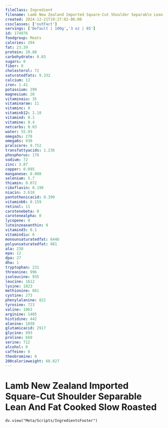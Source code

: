 ```yaml
---
fileClass: Ingredient
filename: Lamb New Zealand Imported Square-Cut Shoulder Separable Lean And Fat Cooked Slow Roasted
created: 2024-12-21T19:27:02-06:00
cssclasses: ['nutFact']
servings: ['Default | 100g','3 oz | 85']
id: 174876
foodgroup: Meats
calories: 294
fat: 23.39
protein: 20.88
carbohydrate: 0.03
sugars: 0
fiber: 0
cholesterol: 72
saturatedfats: 9.332
calcium: 12
iron: 1.41
potassium: 299
magnesium: 20
vitaminaiu: 35
vitaminarae: 11
vitaminc: 0
vitaminb12: 2.18
vitamind: 0.1
vitamine: 0.4
netcarbs: 0.03
water: 55.93
omega3s: 278
omega6s: 930
pralscore: 9.752
transfattyacids: 1.236
phosphorus: 176
sodium: 72
zinc: 3.87
copper: 0.095
manganese: 0.008
selenium: 5.7
thiamin: 0.072
riboflavin: 0.198
niacin: 3.618
pantothenicacid: 0.399
vitaminb6: 0.159
retinol: 11
carotenebeta: 0
carotenealpha: 0
lycopene: 0
luteinzeaxanthin: 0
vitamind3: 0.1
vitamindiu: 6
monounsaturatedfat: 6446
polyunsaturatedfat: 881
ala: 238
epa: 12
dpa: 27
dha: 1
tryptophan: 231
threonine: 996
isoleucine: 935
leucine: 1612
lysine: 1823
methionine: 681
cystine: 273
phenylalanine: 822
tyrosine: 723
valine: 1063
arginine: 1405
histidine: 442
alanine: 1038
glutamicacid: 2917
glycine: 893
proline: 669
serine: 712
alcohol: 0
caffeine: 0
theobromine: 0
200calorieweight: 68.027
---
```


# Lamb New Zealand Imported Square-Cut Shoulder Separable Lean And Fat Cooked Slow Roasted

```dataviewjs
dv.view("Meta/Scripts/IngredientsFooter")
```